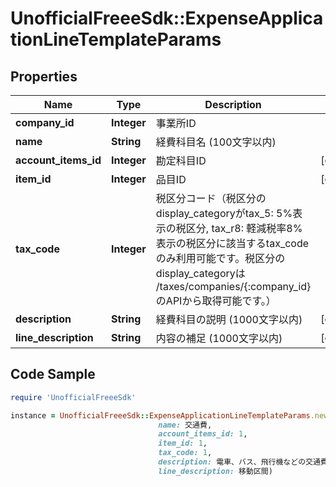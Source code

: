 # UnofficialFreeeSdk::ExpenseApplicationLineTemplateParams

## Properties

Name | Type | Description | Notes
------------ | ------------- | ------------- | -------------
**company_id** | **Integer** | 事業所ID | 
**name** | **String** | 経費科目名 (100文字以内) | 
**account_items_id** | **Integer** | 勘定科目ID | [optional] 
**item_id** | **Integer** | 品目ID | [optional] 
**tax_code** | **Integer** | 税区分コード（税区分のdisplay_categoryがtax_5: 5%表示の税区分, tax_r8: 軽減税率8%表示の税区分に該当するtax_codeのみ利用可能です。税区分のdisplay_categoryは /taxes/companies/{:company_id}のAPIから取得可能です。） | 
**description** | **String** | 経費科目の説明 (1000文字以内) | [optional] 
**line_description** | **String** | 内容の補足 (1000文字以内) | [optional] 

## Code Sample

```ruby
require 'UnofficialFreeeSdk'

instance = UnofficialFreeeSdk::ExpenseApplicationLineTemplateParams.new(company_id: 1,
                                 name: 交通費,
                                 account_items_id: 1,
                                 item_id: 1,
                                 tax_code: 1,
                                 description: 電車、バス、飛行機などの交通費,
                                 line_description: 移動区間)
```


